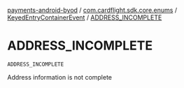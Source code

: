 [payments-android-byod](../../index.md) / [com.cardflight.sdk.core.enums](../index.md) / [KeyedEntryContainerEvent](index.md) / [ADDRESS_INCOMPLETE](./-a-d-d-r-e-s-s_-i-n-c-o-m-p-l-e-t-e.md)

# ADDRESS_INCOMPLETE

`ADDRESS_INCOMPLETE`

Address information is not complete

